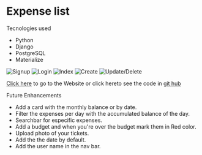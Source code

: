 # Expense list

Tecnologies used
- Python
- Django
- PostgreSQL
- Materialize




![Signup](https://i.imgur.com/ts8FG2I.png)
![Login](https://i.imgur.com/zXYRLto.png)
![Index](https://i.imgur.com/kM3O6WK.png)
![Create](https://i.imgur.com/E5TkJWZ.png)
![Update/Delete]([img]https://i.imgur.com/uLcW3un.png[/img])



<a href="https://expense-list001.herokuapp.com/" target="_blank">Click here</a> to go to the Website or click hereto see the code in <a href="https://github.com/bryanburciaga/expense-list" target="_blank">git hub</a>


Future Enhancements
- Add a card with the monthly balance or by date.
- Filter the expenses per day with the accumulated balance of the day.
- Searchbar for especific expenses.
- Add a budget and when you're over the budget mark them in Red color.
- Upload photo of your tickets.
- Add the the date by default.
- Add the user name in the nav bar.
